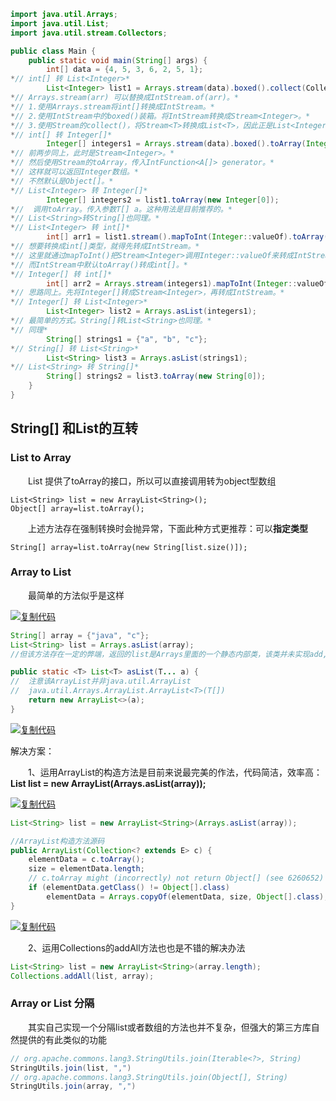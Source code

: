 ```java
import java.util.Arrays;
import java.util.List;
import java.util.stream.Collectors;

public class Main {
    public static void main(String[] args) {
        int[] data = {4, 5, 3, 6, 2, 5, 1};
*// int[] 转 List<Integer>*
        List<Integer> list1 = Arrays.stream(data).boxed().collect(Collectors.toList());
*// Arrays.stream(arr) 可以替换成IntStream.of(arr)。*
*// 1.使用Arrays.stream将int[]转换成IntStream。*
*// 2.使用IntStream中的boxed()装箱。将IntStream转换成Stream<Integer>。*
*// 3.使用Stream的collect()，将Stream<T>转换成List<T>，因此正是List<Integer>。*
*// int[] 转 Integer[]*
        Integer[] integers1 = Arrays.stream(data).boxed().toArray(Integer[]::new);
*// 前两步同上，此时是Stream<Integer>。*
*// 然后使用Stream的toArray，传入IntFunction<A[]> generator。*
*// 这样就可以返回Integer数组。*
*// 不然默认是Object[]。*
*// List<Integer> 转 Integer[]*
        Integer[] integers2 = list1.toArray(new Integer[0]);
*//  调用toArray。传入参数T[] a。这种用法是目前推荐的。*
*// List<String>转String[]也同理。*
*// List<Integer> 转 int[]*
        int[] arr1 = list1.stream().mapToInt(Integer::valueOf).toArray();
*// 想要转换成int[]类型，就得先转成IntStream。*
*// 这里就通过mapToInt()把Stream<Integer>调用Integer::valueOf来转成IntStream*
*// 而IntStream中默认toArray()转成int[]。*
*// Integer[] 转 int[]*
        int[] arr2 = Arrays.stream(integers1).mapToInt(Integer::valueOf).toArray();
*// 思路同上。先将Integer[]转成Stream<Integer>，再转成IntStream。*
*// Integer[] 转 List<Integer>*
        List<Integer> list2 = Arrays.asList(integers1);
*// 最简单的方式。String[]转List<String>也同理。*
*// 同理*
        String[] strings1 = {"a", "b", "c"};
*// String[] 转 List<String>*
        List<String> list3 = Arrays.asList(strings1);
*// List<String> 转 String[]*
        String[] strings2 = list3.toArray(new String[0]);
    }
}
```

## String[] 和List的互转

### List to Array

　　List 提供了toArray的接口，所以可以直接调用转为object型数组

```
List<String> list = new ArrayList<String>();
Object[] array=list.toArray();
```

　　上述方法存在强制转换时会抛异常，下面此种方式更推荐：可以**指定类型**

```
String[] array=list.toArray(new String[list.size()]);
```

### Array to List

　　最简单的方法似乎是这样

[![复制代码](https://common.cnblogs.com/images/copycode.gif)](javascript:void(0);)

```java
String[] array = {"java", "c"};
List<String> list = Arrays.asList(array);
//但该方法存在一定的弊端，返回的list是Arrays里面的一个静态内部类，该类并未实现add,remove方法，因此在使用时存在局限性

public static <T> List<T> asList(T... a) {
//  注意该ArrayList并非java.util.ArrayList
//  java.util.Arrays.ArrayList.ArrayList<T>(T[])
    return new ArrayList<>(a);
}
```

[![复制代码](https://common.cnblogs.com/images/copycode.gif)](javascript:void(0);)

解决方案：

　　1、运用ArrayList的构造方法是目前来说最完美的作法，代码简洁，效率高：**List<String> list = new ArrayList<String>(Arrays.asList(array));**

[![复制代码](https://common.cnblogs.com/images/copycode.gif)](javascript:void(0);)

```java
List<String> list = new ArrayList<String>(Arrays.asList(array));

//ArrayList构造方法源码
public ArrayList(Collection<? extends E> c) {
    elementData = c.toArray();
    size = elementData.length;
    // c.toArray might (incorrectly) not return Object[] (see 6260652)
    if (elementData.getClass() != Object[].class)
        elementData = Arrays.copyOf(elementData, size, Object[].class);
}
```

[![复制代码](https://common.cnblogs.com/images/copycode.gif)](javascript:void(0);)

　　2、运用Collections的addAll方法也也是不错的解决办法

```java
List<String> list = new ArrayList<String>(array.length);
Collections.addAll(list, array);
```

### Array or List 分隔

　　其实自己实现一个分隔list或者数组的方法也并不复杂，但强大的第三方库自然提供的有此类似的功能

```java
// org.apache.commons.lang3.StringUtils.join(Iterable<?>, String)
StringUtils.join(list, ",")
// org.apache.commons.lang3.StringUtils.join(Object[], String)
StringUtils.join(array, ",")
```